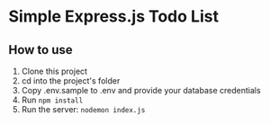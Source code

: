 # Simple Express.js Todo List

## How to use

1. Clone this project
2. cd into the project's folder
3. Copy .env.sample to .env and provide your database credentials
4. Run ```npm install```
5. Run the server: ```nodemon index.js```
